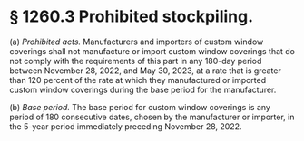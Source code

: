 # § 1260.3   Prohibited stockpiling.

(a) *Prohibited acts.* Manufacturers and importers of custom window coverings shall not manufacture or import custom window coverings that do not comply with the requirements of this part in any 180-day period between November 28, 2022, and May 30, 2023, at a rate that is greater than 120 percent of the rate at which they manufactured or imported custom window coverings during the base period for the manufacturer.


(b) *Base period.* The base period for custom window coverings is any period of 180 consecutive dates, chosen by the manufacturer or importer, in the 5-year period immediately preceding November 28, 2022.






